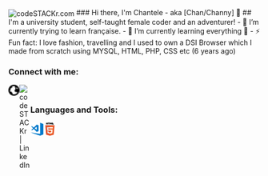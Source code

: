 <img align="center" alt="codeSTACKr.com" width="232" src="https://images.squarespace-cdn.com/content/v1/556e5c61e4b0a09f9d23f7da/1440451269658-K5HJEY1TVT1LWP7N762S/ke17ZwdGBToddI8pDm48kKUVAhw5ME9gEUds1XPzB0t7gQa3H78H3Y0txjaiv_0fDoOvxcdMmMKkDsyUqMSsMWxHk725yiiHCCLfrh8O1z5QPOohDIaIeljMHgDF5CVlOqpeNLcJ80NK65_fV7S1UWoFZRJt-4961snGgZl51L4aGYgctn5LVLYn4lcFrPLbWFBSN1y3TtFRXN7PNam9Wg/word-of-the-week-bonjour-calligraphy-watercolor.jpg" />
### Hi there, I'm Chantele - aka [Chan/Channy] 👋
## I'm a university student, self-taught female coder and an adventurer!
- 🔭 I’m currently trying to learn française. 
- 🌱 I’m currently learning everything 🤣
- ⚡ Fun fact: I love fashion, travelling and I used to own a DSI Browser which I made from scratch using MYSQL, HTML, PHP, CSS etc (6 years ago)

### Connect with me:

<img align="left" alt="codeSTACKr.com" width="22px" src="https://raw.githubusercontent.com/iconic/open-iconic/master/svg/globe.svg" />
<img align="left" alt="codeSTACKr | LinkedIn" width="22px" src="https://cdn.jsdelivr.net/npm/simple-icons@v3/icons/linkedin.svg" />

<br />

### Languages and Tools:

<img align="left" alt="Visual Studio Code" width="26px" src="https://raw.githubusercontent.com/github/explore/80688e429a7d4ef2fca1e82350fe8e3517d3494d/topics/visual-studio-code/visual-studio-code.png" />
<img align="left" alt="HTML5" width="26px" src="https://raw.githubusercontent.com/github/explore/80688e429a7d4ef2fca1e82350fe8e3517d3494d/topics/html/html.png" />

<br />
<br />
